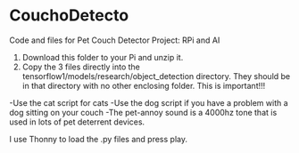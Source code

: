 # CouchoDetecto
Code and files for Pet Couch Detector Project: RPi and AI

1.  Download this folder to your Pi and unzip it.
2.  Copy the 3 files directly into the tensorflow1/models/research/object_detection directory.  They should be in that directory with no other enclosing folder.  This is important!!!

-Use the cat script for cats
-Use the dog script if you have a problem with a dog sitting on your couch
-The pet-annoy sound is a 4000hz tone that is used in lots of pet deterrent devices.

I use Thonny to load the .py files and press play.
